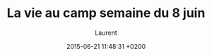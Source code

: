 ---
title: La vie au camp semaine du 8 juin
title_seo: ""
description: ""
date: 2015-06-21 11:48:31 +0200
hero_image:
thumbnail:
category:
excerpt: ""
author: Laurent
---